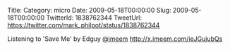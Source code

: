 Title: 
Category: micro
Date: 2009-05-18T00:00:00
Slug: 2009-05-18T00:00:00
TwitterId: 1838762344
TweetUrl: https://twitter.com/mark_philpot/status/1838762344

Listening to 'Save Me' by Edguy [@imeem](https://twitter.com/imeem) http://x.imeem.com/ieJGujubQs